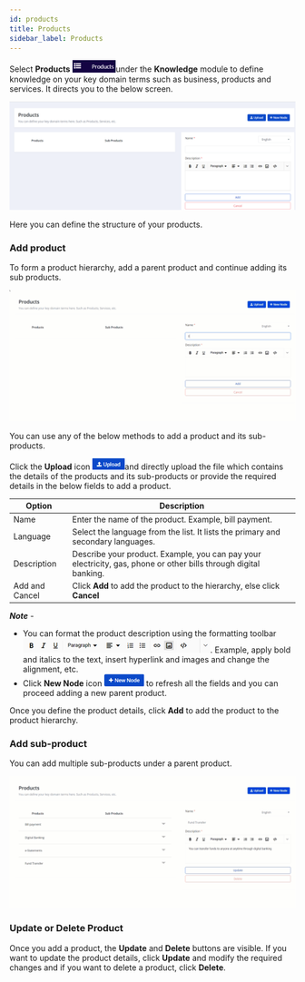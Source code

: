 ```yaml
---
id: products
title: Products
sidebar_label: Products
---
```


Select **Products** <img src="assets\CA_018.png" style="zoom:67%;" />under the **Knowledge** module to define knowledge on your key domain terms such as business, products and services. It directs you to the below screen.

<img src="assets\CA_008.png" style="zoom:50%;" />

Here you can define the structure of your products.

### Add product

To form a product hierarchy, add a parent product and continue adding its sub products. 

<img src="assets\cw_010.gif" style="zoom:50%;" />

You can use any of the below methods to add a product and its sub-products.

Click the **Upload** icon <img src="assets\CA_013.png" style="zoom:50%;" />and directly upload the file which contains the details of the products and its sub-products or provide the required details in the below fields to add a product.

| Option         | Description                                                  |
| -------------- | ------------------------------------------------------------ |
| Name           | Enter the name of the product. Example, bill payment.        |
| Language       | Select the language from the list. It lists the primary and secondary languages. |
| Description    | Describe your product. Example, you can pay your electricity, gas, phone or other bills through digital banking. |
| Add and Cancel | Click **Add** to add the product to the hierarchy, else click **Cancel** |

***Note*** - 

- You can format the product description using the formatting toolbar <img src="assets\CA_009.png" style="zoom:50%;" />. Example, apply bold and italics to the text, insert hyperlink and images and change the alignment, etc.
- Click **New Node** icon <img src="assets\CA_010.png" style="zoom:50%;" /> to refresh all the fields and you can proceed adding a new parent product.

Once you define the product details, click **Add** to add the product to the product hierarchy.

### Add sub-product

You can add multiple sub-products under a parent product.

<img src="assets\cw_011.gif" style="zoom:50%;" />

### Update or Delete Product

Once you add a product, the **Update** and **Delete** buttons are visible. If you want to update the product details, click **Update** and modify the required changes and if you want to delete a product, click **Delete**.